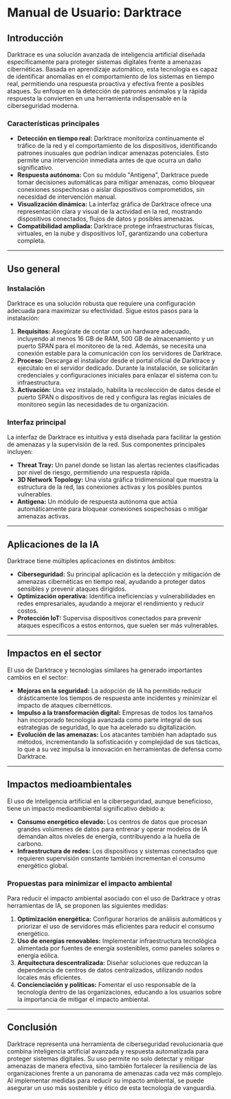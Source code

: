 # Manual de Usuario: Darktrace

## Introducción
Darktrace es una solución avanzada de inteligencia artificial diseñada específicamente para proteger sistemas digitales frente a amenazas cibernéticas. Basada en aprendizaje automático, esta tecnología es capaz de identificar anomalías en el comportamiento de los sistemas en tiempo real, permitiendo una respuesta proactiva y efectiva frente a posibles ataques. Su enfoque en la detección de patrones anómalos y la rápida respuesta la convierten en una herramienta indispensable en la ciberseguridad moderna.

### Características principales
- **Detección en tiempo real:** Darktrace monitoriza continuamente el tráfico de la red y el comportamiento de los dispositivos, identificando patrones inusuales que podrían indicar amenazas potenciales. Esto permite una intervención inmediata antes de que ocurra un daño significativo.
- **Respuesta autónoma:** Con su módulo "Antigena", Darktrace puede tomar decisiones automáticas para mitigar amenazas, como bloquear conexiones sospechosas o aislar dispositivos comprometidos, sin necesidad de intervención manual.
- **Visualización dinámica:** La interfaz gráfica de Darktrace ofrece una representación clara y visual de la actividad en la red, mostrando dispositivos conectados, flujos de datos y posibles amenazas.
- **Compatibilidad ampliada:** Darktrace protege infraestructuras físicas, virtuales, en la nube y dispositivos IoT, garantizando una cobertura completa.

---

## Uso general

### Instalación
Darktrace es una solución robusta que requiere una configuración adecuada para maximizar su efectividad. Sigue estos pasos para la instalación:

1. **Requisitos:** Asegúrate de contar con un hardware adecuado, incluyendo al menos 16 GB de RAM, 500 GB de almacenamiento y un puerto SPAN para el monitoreo de la red. Además, se necesita una conexión estable para la comunicación con los servidores de Darktrace.
2. **Proceso:** Descarga el instalador desde el portal oficial de Darktrace y ejecútalo en el servidor dedicado. Durante la instalación, se solicitarán credenciales y configuraciones iniciales para enlazar el sistema con tu infraestructura.
3. **Activación:** Una vez instalado, habilita la recolección de datos desde el puerto SPAN o dispositivos de red y configura las reglas iniciales de monitoreo según las necesidades de tu organización.

### Interfaz principal
La interfaz de Darktrace es intuitiva y está diseñada para facilitar la gestión de amenazas y la supervisión de la red. Sus componentes principales incluyen:

- **Threat Tray:** Un panel donde se listan las alertas recientes clasificadas por nivel de riesgo, permitiendo una respuesta rápida.
- **3D Network Topology:** Una vista gráfica tridimensional que muestra la estructura de la red, las conexiones activas y los posibles puntos vulnerables.
- **Antigena:** Un módulo de respuesta autónoma que actúa automáticamente para bloquear conexiones sospechosas o mitigar amenazas activas.

---

## Aplicaciones de la IA
Darktrace tiene múltiples aplicaciones en distintos ámbitos:

- **Ciberseguridad:** Su principal aplicación es la detección y mitigación de amenazas cibernéticas en tiempo real, ayudando a proteger datos sensibles y prevenir ataques dirigidos.
- **Optimización operativa:** Identifica ineficiencias y vulnerabilidades en redes empresariales, ayudando a mejorar el rendimiento y reducir costos.
- **Protección IoT:** Supervisa dispositivos conectados para prevenir ataques específicos a estos entornos, que suelen ser más vulnerables.

---

## Impactos en el sector
El uso de Darktrace y tecnologías similares ha generado importantes cambios en el sector:

- **Mejoras en la seguridad:** La adopción de IA ha permitido reducir drásticamente los tiempos de respuesta ante incidentes y minimizar el impacto de ataques cibernéticos.
- **Impulso a la transformación digital:** Empresas de todos los tamaños han incorporado tecnología avanzada como parte integral de sus estrategias de seguridad, lo que ha acelerado su digitalización.
- **Evolución de las amenazas:** Los atacantes también han adaptado sus métodos, incrementando la sofisticación y complejidad de sus tácticas, lo que a su vez impulsa la innovación en herramientas de defensa como Darktrace.

---

## Impactos medioambientales
El uso de inteligencia artificial en la ciberseguridad, aunque beneficioso, tiene un impacto medioambiental significativo debido a:

- **Consumo energético elevado:** Los centros de datos que procesan grandes volúmenes de datos para entrenar y operar modelos de IA demandan altos niveles de energía, contribuyendo a la huella de carbono.
- **Infraestructura de redes:** Los dispositivos y sistemas conectados que requieren supervisión constante también incrementan el consumo energético global.

### Propuestas para minimizar el impacto ambiental
Para reducir el impacto ambiental asociado con el uso de Darktrace y otras herramientas de IA, se proponen las siguientes medidas:

1. **Optimización energética:** Configurar horarios de análisis automáticos y priorizar el uso de servidores más eficientes para reducir el consumo energético.
2. **Uso de energías renovables:** Implementar infraestructura tecnológica alimentada por fuentes de energía sostenibles, como paneles solares o energía eólica.
3. **Arquitectura descentralizada:** Diseñar soluciones que reduzcan la dependencia de centros de datos centralizados, utilizando nodos locales más eficientes.
4. **Concienciación y políticas:** Fomentar el uso responsable de la tecnología dentro de las organizaciones, educando a los usuarios sobre la importancia de mitigar el impacto ambiental.

---

## Conclusión
Darktrace representa una herramienta de ciberseguridad revolucionaria que combina inteligencia artificial avanzada y respuesta automatizada para proteger sistemas digitales. Su uso permite no solo detectar y mitigar amenazas de manera efectiva, sino también fortalecer la resiliencia de las organizaciones frente a un panorama de amenazas cada vez más complejo. Al implementar medidas para reducir su impacto ambiental, se puede asegurar un uso más sostenible y ético de esta tecnología de vanguardia.
